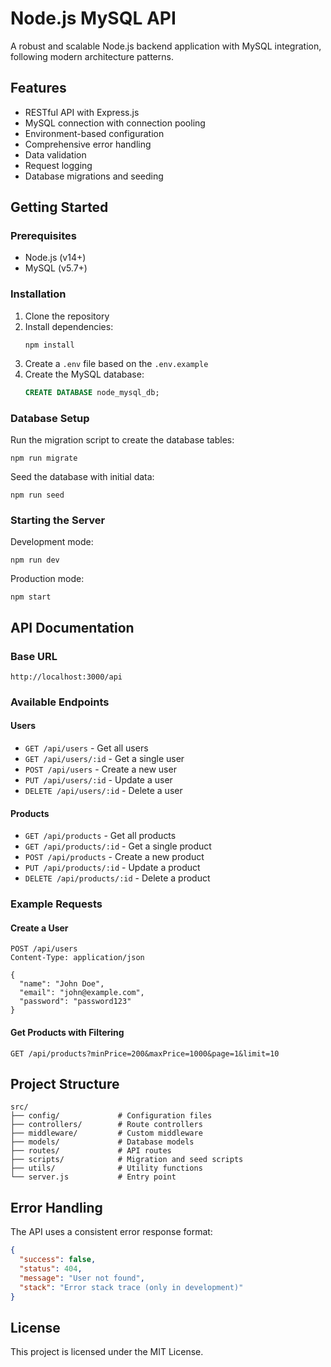 # Node.js MySQL API

A robust and scalable Node.js backend application with MySQL integration, following modern architecture patterns.

## Features

- RESTful API with Express.js
- MySQL connection with connection pooling
- Environment-based configuration
- Comprehensive error handling
- Data validation
- Request logging
- Database migrations and seeding

## Getting Started

### Prerequisites

- Node.js (v14+)
- MySQL (v5.7+)

### Installation

1. Clone the repository
2. Install dependencies:
   ```
   npm install
   ```
3. Create a `.env` file based on the `.env.example`
4. Create the MySQL database:
   ```sql
   CREATE DATABASE node_mysql_db;
   ```

### Database Setup

Run the migration script to create the database tables:

```
npm run migrate
```

Seed the database with initial data:

```
npm run seed
```

### Starting the Server

Development mode:

```
npm run dev
```

Production mode:

```
npm start
```

## API Documentation

### Base URL

```
http://localhost:3000/api
```

### Available Endpoints

#### Users

- `GET /api/users` - Get all users
- `GET /api/users/:id` - Get a single user
- `POST /api/users` - Create a new user
- `PUT /api/users/:id` - Update a user
- `DELETE /api/users/:id` - Delete a user

#### Products

- `GET /api/products` - Get all products
- `GET /api/products/:id` - Get a single product
- `POST /api/products` - Create a new product
- `PUT /api/products/:id` - Update a product
- `DELETE /api/products/:id` - Delete a product

### Example Requests

#### Create a User

```http
POST /api/users
Content-Type: application/json

{
  "name": "John Doe",
  "email": "john@example.com",
  "password": "password123"
}
```

#### Get Products with Filtering

```http
GET /api/products?minPrice=200&maxPrice=1000&page=1&limit=10
```

## Project Structure

```
src/
├── config/             # Configuration files
├── controllers/        # Route controllers
├── middleware/         # Custom middleware
├── models/             # Database models
├── routes/             # API routes
├── scripts/            # Migration and seed scripts
├── utils/              # Utility functions
└── server.js           # Entry point
```

## Error Handling

The API uses a consistent error response format:

```json
{
  "success": false,
  "status": 404,
  "message": "User not found",
  "stack": "Error stack trace (only in development)"
}
```

## License

This project is licensed under the MIT License.